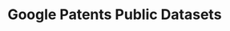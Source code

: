 ---
api_or_bulk_downloads: API, Bulk export
bigquery: https://console.cloud.google.com/bigquery?p=patents-public-data&d=patents&page=dataset
citation: “Google Patents Public Data” by IFI CLAIMS Patent Services and Google, used
  under CC BY 4.0
code: 'patent analysis sample code: https://github.com/google/patents-public-data,
  source code not accessible'
contributors: Google Patents
cost: None
description: Worldwide (100+ countries) bibliographic and USPTO full-text, available
  via BigQuery. Provided by IFI CLAIMS Patent Services, a worldwide bibliographic
  and US full-text dataset of patent publications. Updated quarterly.
documentation: https://cloud.google.com/blog/topics/public-datasets/google-patents-public-datasets-connecting-public-paid-and-private-patent-data
last_edit: Mon, 04 Apr 2022 19:03:34 GMT
location: https://console.cloud.google.com/marketplace/details/google_patents_public_datasets/google-patents-public-data
maintained_by: Google Patents https://patents.google.com/
record_creation_timestamp: 12/6/2020 17:20:46
schema_fields: '[''application_kind'', ''application_number'', ''claims_localized_html'',
  ''priority_claim'', ''uspc'', ''publication_number'', ''claims_localized'', ''art_unit'',
  ''spif_publication_number'', ''ipc'', ''locarno'', ''assignee'', ''examiner'', ''priority_date'',
  ''cpc'', ''kind_code'', ''publication_date'', ''fterm'', ''citation'', ''fi'', ''country_code'',
  ''abstract_localized'', ''child'', ''title_localized'', ''description_localized'',
  ''inventor_harmonized'', ''inventor'', ''description_localized_html'', ''entity_status'',
  ''application_number_formatted'', ''grant_date'', ''spif_application_number'', ''pct_number'',
  ''filing_date'', ''family_id'', ''assignee_harmonized'', ''parent'']'
shortname: google_patents_public
superseded_by: Fri, 25 Feb 2022 23:34:33 GMT
tags:
- Google Patents
terms_of_use: CC BY 4.0, requires subscription to query API
timeframe: 1834-present (quarterly)
title: Google Patents Public Datasets
uuid: d24e8a7e-7d27-4280-9d85-c6598a1b9b8e
versioning: Yes, quarterly
---